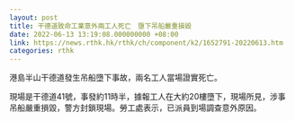 ```yaml
---
layout: post
title: 干德道致命工業意外兩工人死亡　墮下吊船嚴重損毀　
date: 2022-06-13 13:19:08.000000000 +08:00
link: https://news.rthk.hk/rthk/ch/component/k2/1652791-20220613.htm
categories: rthk
---
```


港島半山干德道發生吊船墮下事故，兩名工人當場證實死亡。

現場是干德道41號，事發約11時半，據報工人在大約20樓墮下，現場所見，涉事吊船嚴重損毀，警方封鎖現場。勞工處表示，已派員到場調查意外原因。
